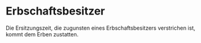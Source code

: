 # Erbschaftsbesitzer

Die Ersitzungszeit, die zugunsten eines Erbschaftsbesitzers verstrichen ist, kommt dem Erben zustatten.